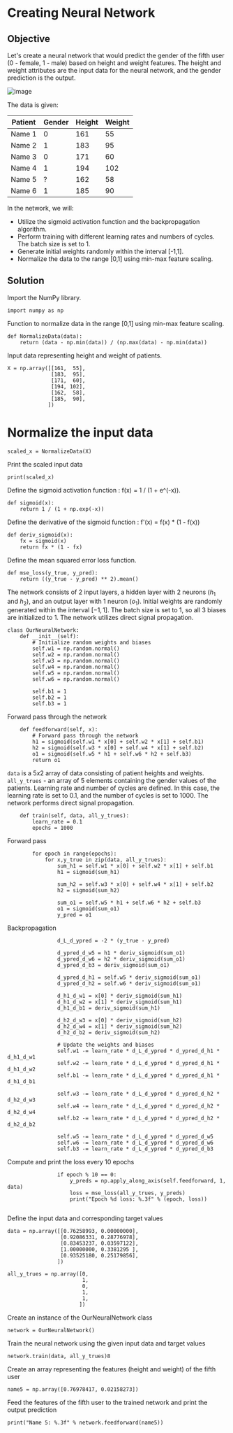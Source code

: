 # Creating Neural Network


## Objective

Let's create a neural network that would predict the gender of the fifth user (0 - female, 1 - male) based on height and weight features. The height and weight attributes are the input data for the neural network, and the gender prediction is the output. 

![image]()

The data is given:

| Patient | Gender | Height | Weight |
| ------- | ------ | ------ | ------ |
| Name 1  | 0      | 161    | 55     |
| Name 2  | 1      | 183    | 95     |
| Name 3  | 0      | 171    | 60     |
| Name 4  | 1      | 194    | 102    |
| Name 5  | ?      | 162    | 58     |
| Name 6  | 1      | 185    | 90     |


In the network, we will:

- Utilize the sigmoid activation function and the backpropagation algorithm. 
- Perform training with different learning rates and numbers of cycles. The batch size is set to 1. 
- Generate initial weights randomly within the interval [-1,1]. 
- Normalize the data to the range [0,1] using min-max feature scaling.

## Solution

Import the NumPy library.
```
import numpy as np
```

Function to normalize data in the range [0,1] using min-max feature scaling.
```
def NormalizeData(data):
    return (data - np.min(data)) / (np.max(data) - np.min(data))
```

Input data representing height and weight of patients.
```
X = np.array([[161,  55],
              [183,  95],
              [171,  60],
              [194, 102],
              [162,  58],
              [185,  90],
             ])
```

# Normalize the input data
```
scaled_x = NormalizeData(X)
```

Print the scaled input data
```
print(scaled_x)
```

Define the sigmoid activation function : f(x) = 1 / (1 + e^(-x)).
```
def sigmoid(x):
    return 1 / (1 + np.exp(-x))
```

Define the derivative of the sigmoid function : f'(x) = f(x) * (1 - f(x))
```
def deriv_sigmoid(x):
    fx = sigmoid(x)
    return fx * (1 - fx)
```

Define the mean squared error loss function.
```
def mse_loss(y_true, y_pred):
    return ((y_true - y_pred) ** 2).mean()
```

The network consists of 2 input layers, a hidden layer with 2 neurons ($h_1$ and $h_2$), and an output layer with 1 neuron ($o_1$). Initial weights are randomly generated within the interval $[-1,1]$. The batch size is set to 1, so all 3 biases are initialized to 1. The network utilizes direct signal propagation.
```
class OurNeuralNetwork:
    def __init__(self):
        # Initialize random weights and biases
        self.w1 = np.random.normal()
        self.w2 = np.random.normal()
        self.w3 = np.random.normal()
        self.w4 = np.random.normal()
        self.w5 = np.random.normal()
        self.w6 = np.random.normal()
        
        self.b1 = 1
        self.b2 = 1
        self.b3 = 1
```

Forward pass through the network
```
    def feedforward(self, x):
        # Forward pass through the network
        h1 = sigmoid(self.w1 * x[0] + self.w2 * x[1] + self.b1)
        h2 = sigmoid(self.w3 * x[0] + self.w4 * x[1] + self.b2)
        o1 = sigmoid(self.w5 * h1 + self.w6 * h2 + self.b3)
        return o1
```


`data` is a $5x2$ array of data consisting of patient heights and weights. `all_y_trues` - an array of 5 elements containing the gender values of the patients. Learning rate and number of cycles are defined. In this case, the learning rate is set to $0.1$, and the number of cycles is set to 1000. The network performs direct signal propagation.
```
    def train(self, data, all_y_trues):
        learn_rate = 0.1
        epochs = 1000
```

Forward pass
```
        for epoch in range(epochs):
            for x,y_true in zip(data, all_y_trues):
                sum_h1 = self.w1 * x[0] + self.w2 * x[1] + self.b1
                h1 = sigmoid(sum_h1)
                
                sum_h2 = self.w3 * x[0] + self.w4 * x[1] + self.b2
                h2 = sigmoid(sum_h2)
                
                sum_o1 = self.w5 * h1 + self.w6 * h2 + self.b3
                o1 = sigmoid(sum_o1)
                y_pred = o1
```

Backpropagation
```
                d_L_d_ypred = -2 * (y_true - y_pred)
                
                d_ypred_d_w5 = h1 * deriv_sigmoid(sum_o1)
                d_ypred_d_w6 = h2 * deriv_sigmoid(sum_o1)
                d_ypred_d_b3 = deriv_sigmoid(sum_o1)
                
                d_ypred_d_h1 = self.w5 * deriv_sigmoid(sum_o1)
                d_ypred_d_h2 = self.w6 * deriv_sigmoid(sum_o1)   
                
                d_h1_d_w1 = x[0] * deriv_sigmoid(sum_h1)
                d_h1_d_w2 = x[1] * deriv_sigmoid(sum_h1)
                d_h1_d_b1 = deriv_sigmoid(sum_h1)
                
                d_h2_d_w3 = x[0] * deriv_sigmoid(sum_h2)
                d_h2_d_w4 = x[1] * deriv_sigmoid(sum_h2)
                d_h2_d_b2 = deriv_sigmoid(sum_h2)
                
                # Update the weights and biases
                self.w1 -= learn_rate * d_L_d_ypred * d_ypred_d_h1 * d_h1_d_w1
                self.w2 -= learn_rate * d_L_d_ypred * d_ypred_d_h1 * d_h1_d_w2
                self.b1 -= learn_rate * d_L_d_ypred * d_ypred_d_h1 * d_h1_d_b1
                
                self.w3 -= learn_rate * d_L_d_ypred * d_ypred_d_h2 * d_h2_d_w3
                self.w4 -= learn_rate * d_L_d_ypred * d_ypred_d_h2 * d_h2_d_w4
                self.b2 -= learn_rate * d_L_d_ypred * d_ypred_d_h2 * d_h2_d_b2
                
                self.w5 -= learn_rate * d_L_d_ypred * d_ypred_d_w5
                self.w6 -= learn_rate * d_L_d_ypred * d_ypred_d_w6
                self.b3 -= learn_rate * d_L_d_ypred * d_ypred_d_b3
```

Compute and print the loss every 10 epochs
```
                if epoch % 10 == 0:
                    y_preds = np.apply_along_axis(self.feedforward, 1, data)
                    loss = mse_loss(all_y_trues, y_preds)
                    print("Epoch %d loss: %.3f" % (epoch, loss))
                    
```

Define the input data and corresponding target values
```
data = np.array([[0.76258993, 0.00000000],
                 [0.92086331, 0.28776978],
                 [0.83453237, 0.03597122],
                 [1.00000000, 0.3381295 ],
                 [0.93525180, 0.25179856],
                ])

all_y_trues = np.array([0,
                        1,
                        0,
                        1,
                        1,
                       ])
```


Create an instance of the OurNeuralNetwork class
```
network = OurNeuralNetwork()
```

Train the neural network using the given input data and target values
```
network.train(data, all_y_trues)8
```


Create an array representing the features (height and weight) of the fifth user
```
name5 = np.array([0.76978417, 0.02158273])
```

Feed the features of the fifth user to the trained network and print the output prediction
```
print("Name 5: %.3f" % network.feedforward(name5))
```



